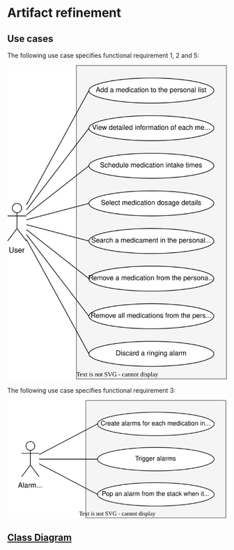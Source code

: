 # Artifact refinement

## Use cases

The following use case specifies functional requirement 1, 2 and 5:

![User use case](./assets/use%20cases-user%20uc.svg)

The following use case specifies functional requirement 3:

![AlarmsRoutine use case](./assets/use%20cases-AlarmRoutine.svg)

## [Class Diagram](../3.%20Design/Abstraction%20process.md)
